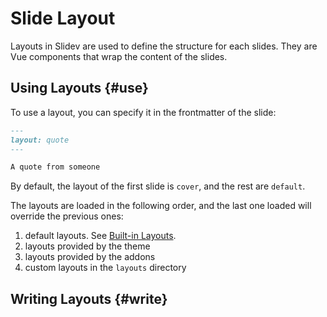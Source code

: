 # Slide Layout

Layouts in Slidev are used to define the structure for each slides. They are Vue components that wrap the content of the slides.

## Using Layouts {#use}

To use a layout, you can specify it in the frontmatter of the slide:

```md
---
layout: quote
---

A quote from someone
```

By default, the layout of the first slide is `cover`, and the rest are `default`.

The layouts are loaded in the following order, and the last one loaded will override the previous ones:

1. default layouts. See [Built-in Layouts](../builtin/layouts).
2. layouts provided by the theme
3. layouts provided by the addons
4. custom layouts in the `layouts` directory

<SeeAlso :links="[
  'features/slot-sugar',
]" />

## Writing Layouts {#write}

<LinkCard link="guide/write-layout" />
